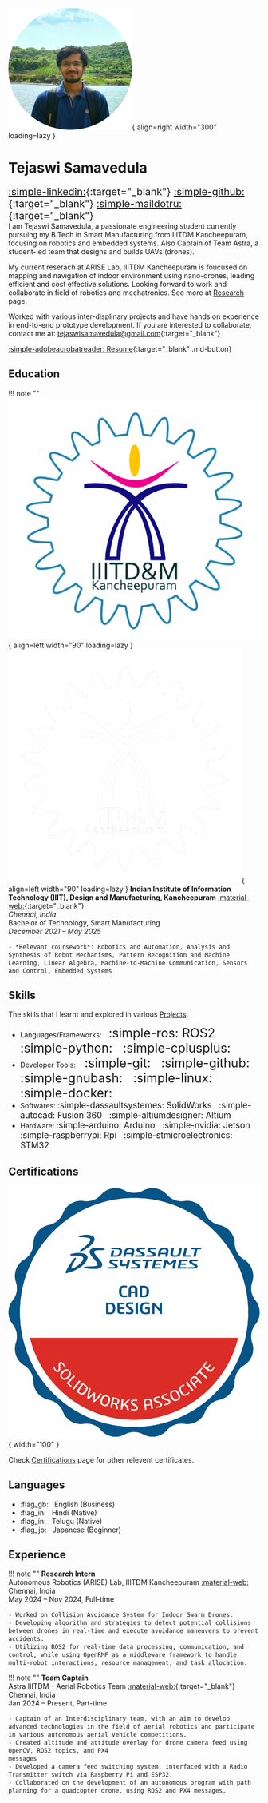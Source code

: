 ![Profile Picture](assets/images/image.png){ align=right width="300" loading=lazy }

# **Tejaswi Samavedula**
<span style="font-size:20px;"> [:simple-linkedin:](https://www.linkedin.com/in/tejaswisamavedula/){:target="_blank"} 
[:simple-github:](https://github.com/tejaswisam){:target="_blank"} [:simple-maildotru:](mailto:tejaswisamavedula@gmail.com){:target="_blank"}
</span>
<br>
I am Tejaswi Samavedula, a passionate engineering student currently pursuing my B.Tech in Smart Manufacturing from IIITDM Kancheepuram, focusing on robotics and embedded systems. Also Captain of Team Astra, a student-led team that designs and builds UAVs (drones).

My current reserach at ARISE Lab, IIITDM Kancheepuram is foucused on mapping and navigation of indoor environment using nano-drones, leading efficient and cost effective solutions. Looking forward to work and collaborate in field of robotics and mechatronics. See more at [Research](research/index.md) page.

Worked with various inter-displinary projects and have hands on experience in end-to-end prototype development.
If you are interested to collaborate, contact me at: [tejaswisamavedula@gmail.com](mailto:tejaswisamavedula@gmail.com){:target="_blank"}

[:simple-adobeacrobatreader: Resume](https://drive.google.com/file/d/18lmua5U4lJaFE4kJ-WC0IggoODxIKAZR/view?usp=sharing){:target="_blank" .md-button}

## Education
!!! note ""
    ![IIIT](assets/images/Insignia.png#only-light){ align=left width="90" loading=lazy }
    ![IIIT](assets/images/Insignia_W.png#only-dark){ align=left width="90" loading=lazy }
    **Indian Institute of Information Technology (IIIT), Design and Manufacturing, Kancheepuram** [:material-web:](https://www.iiitdm.ac.in/){:target="_blank"}
    <br>
    *Chennai, India*
    <br>
    Bachelor of Technology, Smart Manufacturing
    <br>
    *December 2021 – May 2025*
    <br>

    - *Relevant coursework*: Robotics and Automation, Analysis and Synthesis of Robot Mechanisms, Pattern Recognition and Machine Learning, Linear Algebra, Machine-to-Machine Communication, Sensors and Control, Embedded Systems

## Skills
The skills that I learnt and explored in various [Projects](projects/index.md).

<div class="grid cards" markdown>

- Languages/Frameworks:<span style="font-size:25px;">&nbsp; :simple-ros: ROS2 &nbsp; :simple-python: &nbsp; :simple-cplusplus: </span>
- Developer Tools: <span style="font-size:25px;"> &nbsp; :simple-git: &nbsp; :simple-github: &nbsp; :simple-gnubash: &nbsp; :simple-linux: &nbsp; :simple-docker:</span>
- Softwares: <span style="font-size:17px;"> :simple-dassaultsystemes: SolidWorks &nbsp; :simple-autocad: Fusion 360 &nbsp; :simple-altiumdesigner: Altium </span>
- Hardware: <span style="font-size:17px;">:simple-arduino: Arduino &nbsp; :simple-nvidia: Jetson &nbsp; :simple-raspberrypi: Rpi &nbsp; :simple-stmicroelectronics: STM32 </span>

</div>

## Certifications
![IIIT](assets/images/CSWA.png){ width="100" }

Check [Certifications](certifications/index.md) page for other relevent certificates.

## Languages
<div class="grid cards" markdown>

- :flag_gb: &nbsp; English (Business)
- :flag_in: &nbsp; Hindi (Native)
- :flag_in: &nbsp; Telugu (Native)
- :flag_jp: &nbsp; Japanese (Beginner)

</div>

## Experience
!!! note ""
    **Research Intern**
    <br>
    Autonomous Robotics (ARISE) Lab, IIITDM Kancheepuram [:material-web:](research/index.md)
    <br> 
    Chennai, India
    <br>
    May 2024 – Nov 2024, Full-time
    <br>

    - Worked on Collision Avoidance System for Indoor Swarm Drones.
    - Developing algorithm and strategies to detect potential collisions between drones in real-time and execute avoidance maneuvers to prevent accidents.
    - Utilizing ROS2 for real-time data processing, communication, and control, while using OpenRMF as a middleware framework to handle multi-robot interactions, resource management, and task allocation.

!!! note ""
    **Team Captain**
    <br>
    Astra IIITDM - Aerial Robotics Team [:material-web:](https://www.linkedin.com/company/astra-iiitdm/){:target="_blank"}
    <br> 
    Chennai, India
    <br> 
    Jan 2024 – Present, Part-time
    <br>

    - Captain of an Interdisciplinary team, with an aim to develop advanced technologies in the field of aerial robotics and participate in various autonomous aerial vehicle competitions.
    - Created altitude and attitude overlay for drone camera feed using OpenCV, ROS2 topics, and PX4
    messages
    - Developed a camera feed switching system, interfaced with a Radio Transmitter switch via Raspberry Pi and ESP32.
    - Collaborated on the development of an autonomous program with path planning for a quadcopter drone, using ROS2 and PX4 messages.
